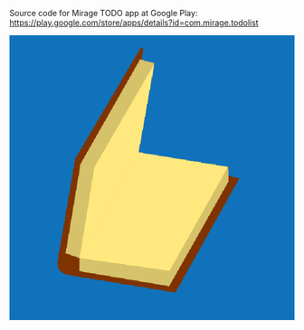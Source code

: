 Source code for Mirage TODO app at Google Play: https://play.google.com/store/apps/details?id=com.mirage.todolist

![icon](tdicon.png)
